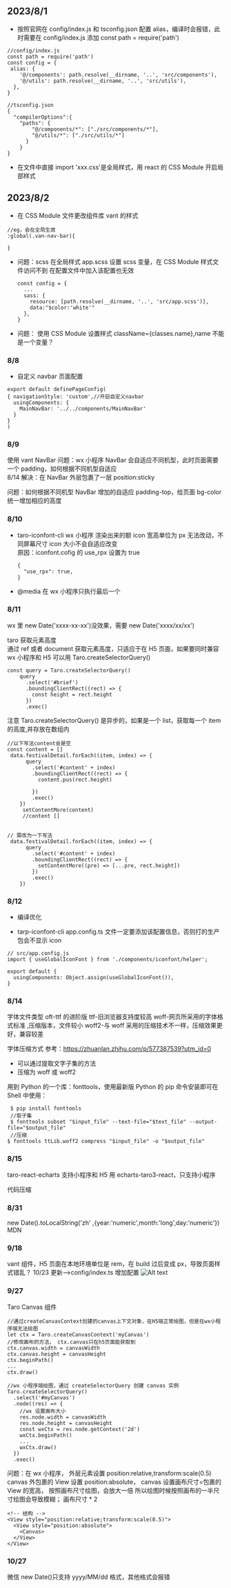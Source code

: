 ## 2023/8/1

- 按照官网在 config/index.js 和 tsconfig.json 配置 alias，编译时会报错，此时需要在 config/index.js 添加 const path = require('path')

```
//config/index.js
const path = require('path')
const config = {
 alias: {
    '@/components': path.resolve(__dirname, '..', 'src/components'),
    '@/utils': path.resolve(__dirname, '..', 'src/utils'),
  },
}

```

```
//tsconfig.json
{
  "compilerOptions":{
    "paths": {
        "@/components/*": ["./src/components/*"],
        "@/utils/*": ["./src/utils/*"]
      }
    }
}
```

- 在文件中直接 import 'xxx.css'是全局样式，用 react 的 CSS Module 开启局部样式

## 2023/8/2

- 在 CSS Module 文件更改组件库 vant 的样式

```
//eg，会在全局生效
:global(.van-nav-bar){

}
```

- 问题：scss 在全局样式 app.scss 设置 scss 变量，在 CSS Module 样式文件访问不到
  在配置文件中加入该配置也无效

  ```
  const config = {
    ...
    sass: {
      resource: [path.resolve(__dirname, '..', 'src/app.scss')],
      data:"$color:'white'"
    },
  }

  ```

* 问题： 使用 CSS Module 设置样式 className={classes.name},name 不能是一个变量？

### 8/8

- 自定义 navbar 页面配置

```
export default definePageConfig(
{ navigationStyle: 'custom',//开启自定义navbar
  usingComponents: {
    MainNavBar: '../../components/MainNavBar'
  }
}
)
```

### 8/9

使用 vant NavBar
问题：wx 小程序 NavBar 会自适应不同机型，此时页面需要一个 padding，如何根据不同机型自适应  
8/14 解决：在 NavBar 外层包裹了一层 position:sticky

问题：如何根据不同机型 NavBar 增加的自适应 padding-top，给页面 bg-color 统一增加相应的高度

### 8/10

- taro-iconfont-cli
  wx 小程序 渲染出来的额 icon 宽高单位为 px 无法改动，不同屏幕尺寸 icon 大小不会自适应改变  
  原因：iconfont.cofig 的 use_rpx 设置为 true

  ```
  {
    "use_rpx": true,
  }
  ```

- @media 在 wx 小程序只执行最后一个

### 8/11

wx 里 new Date('xxxx-xx-xx')没效果，需要 new Date('xxxx/xx/xx')

taro 获取元素高度  
通过 ref 或者 document 获取元素高度，只适应于在 H5 页面，如果要同时兼容 wx 小程序和 H5 可以用 Taro.createSelectorQuery()

```
const query = Taro.createSelectorQuery()
    query
      .select('#brief')
      .boundingClientRect((rect) => {
        const height = rect.height
      })
      .exec()
```

注意 Taro.createSelectorQuery() 是异步的，如果是一个 list，获取每一个 item 的高度,并存放在数组内

```
//以下写法content会是空
const content = []
 data.festivalDetail.forEach((item, index) => {
      query
        .select('#content' + index)
        .boundingClientRect((rect) => {
          content.pus(rect.height)

        })
        .exec()
    })
     setContentMore(content)
     //content []


// 需改为一下写法
 data.festivalDetail.forEach((item, index) => {
      query
        .select('#content' + index)
        .boundingClientRect((rect) => {
          setContentMore((pre) => [...pre, rect.height])
        })
        .exec()
    })

```

### 8/12

- 编译优化

- tarp-iconfont-cli
  app.config.ts 文件一定要添加该配置信息，否则打的生产包会不显示 icon

```
// src/app.config.js
import { useGlobalIconFont } from './components/iconfont/helper';

export default {
  usingComponents: Object.assign(useGlobalIconFont()),
}

```

### 8/14

字体文件类型
oft-ttf 的进阶版
ttf-旧浏览器支持度较高
woff-网页所采用的字体格式标准 ,压缩版本，文件较小
woff2-与 woff 采用的压缩技术不一样，压缩效果更好，兼容较差

字体压缩方式
参考：https://zhuanlan.zhihu.com/p/577387539?utm_id=0

- 可以通过提取文字子集的方法
- 压缩为 woff 或 woff2

用到 Python 的一个库：fonttools，使用最新版 Python 的 pip 命令安装即可在 Shell 中使用：

```
 $ pip install fonttools
 //取子集
 $ fonttools subset "$input_file" --text-file="$text_file" --output-file="$output_file"
 //压缩
$ fonttools ttLib.woff2 compress "$input_file" -o "$output_file"

```

### 8/15

taro-react-echarts 支持小程序和 H5
用 echarts-taro3-react，只支持小程序

代码压缩

### 8/31

new Date().toLocalString('zh' ,{year:'numeric',month:'long',day:'numeric'})
MDN

### 9/18

vant 组件，H5 页面在本地环境单位是 rem，在 build 过后变成 px，导致页面样式错乱？
10/23 更新-->config/index.ts 增加配置
![Alt text](image-2.png)

### 9/27

Taro Canvas 组件

```
//通过createCanvasContext创建的canvas上下文对象，在H5端正常绘图，但是在wx小程序端无法绘图
let ctx = Taro.createCanvasContext('myCanvas')
//修改画布的方法， ctx.canvas只在h5页面能获取到
ctx.canvas.width = canvasWidth
ctx.canvas.height = canvasHeight
ctx.beginPath()
...
ctx.draw()

```

```
//wx 小程序端绘图，通过 createSelectorQuery 创建 canvas 实例
Taro.createSelectorQuery()
  .select('#myCanvas')
  .node((res) => {
    //wx 设置画布大小
    res.node.width = canvasWidth
    res.node.height = canvasHeight
    const wxCtx = res.node.getContext('2d')
    wxCtx.beginPath()
    ...
    wxCtx.draw()
  })
  .exec()

```

问题：在 wx 小程序，
外层元素设置 position:relative,transform:scale(0.5)
canvas 外包裹的 View 设置 position:absolute，
canvas 设置画布尺寸=包裹的 View 的宽高，
按照画布尺寸绘图，会放大一倍
所以绘图时候按照画布的一半尺寸绘图会导致模糊；
画布尺寸 \* 2

```
<!-- 结构 -->
<View style="position:relative;transform:scale(0.5)">
  <View style="position:absolute">
    <Canvas>
  </View>
</View>
```

### 10/27

微信 new Date()只支持 yyyy/MM/dd 格式，其他格式会报错
